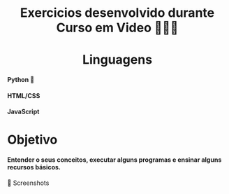 
<h1 align="center"> 
     Exercicios desenvolvido durante Curso em Video 👩🏻‍💻
</h1>

<h1 align="center">Linguagens </h1>
<h4 > Python 🐍 </h4>
<h4 > HTML/CSS </h4>
<h4 > JavaScript </h4>

<h1 > Objetivo</h1>

<h4 aling="center"> Entender o seus conceitos, executar alguns programas e ensinar alguns recursos básicos.
</h4>



📸 Screenshots


